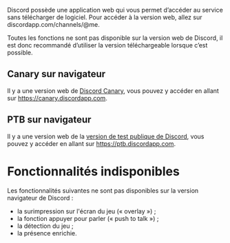 <!-- TITLE: [FR] Discord Web -->
<!-- SUBTITLE: Client Discord sur navigateur web -->

Discord possède une application web qui vous permet d’accéder au service sans télécharger de logiciel. Pour accéder à la version web, allez sur discordapp.com/channels/@me. 

Toutes les fonctions ne sont pas disponible sur la version web de Discord, il est donc recommandé d’utiliser la version téléchargeable lorsque c’est possible.

## Canary sur navigateur
Il y a une version web de [Discord Canary](/fr/canary), vous pouvez y accéder en allant sur https://canary.discordapp.com.

## PTB sur navigateur
Il y a une version web de la [version de test publique de Discord](/fr/ptb), vous pouvez y accéder en allant sur https://ptb.discordapp.com.

# Fonctionnalités indisponibles
Les fonctionnalités suivantes ne sont pas disponibles sur la version navigateur de Discord :
* la surimpression sur l'écran du jeu (« overlay ») ;
* la fonction appuyer pour parler (« push to talk ») ;
* la détection du jeu ;
* la présence enrichie.